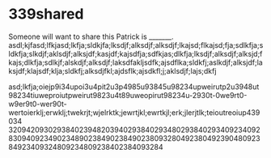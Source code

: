 # 339shared
Someone will want to share this
Patrick is _______.
asdl;kjfasd;lfkjasd;lkfja;sldkjfa;lksdjf;alksdjf;alksdjf;lkajsd;flkajsd;fja;sdlkfja;sldkfja;slkdjf;aklsdjf;alksjdf;kasjdf;kajsdfja;sdfkjas;dlkfja;lksdjf;alksdjf;alksjd;fkajs;dlkfja;sdlkjf;alskdjf;alksdjf;laksdfakljsdfk;ajsdflka;sldkfj;aslkdjf;alksjdf;laksjdf;klajsdf;klja;sldkfj;alksdjfkl;ajdsflk;ajsdkfl;j;aklsdjf;lajs;dkfj

asd;lkfja;oiejp9i34upoi3u4pit2u3p4985u93845u98234upweirutp2u3948ut98234tiuweproiutpweirut9823u4t89uweopirut98234u-2930t-0we9rt0-w9er9t0-wer90t-wertoierklj;erwklj;twekrjt;wjelrktk;jewrtjkl;ewrtkjl;erk;jlerjtlk;teioutreoiup439034
32094209302938402394820394029384029348029384029340923409283094092349023489023849023849023809328049238049239048092384923409324809234809238402384093284
